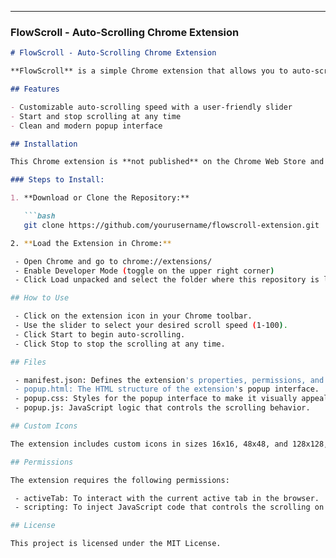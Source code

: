 
---

### **FlowScroll - Auto-Scrolling Chrome Extension**

```markdown
# FlowScroll - Auto-Scrolling Chrome Extension

**FlowScroll** is a simple Chrome extension that allows you to auto-scroll through web pages at a custom speed, making reading long pages more convenient and hands-free.

## Features

- Customizable auto-scrolling speed with a user-friendly slider
- Start and stop scrolling at any time
- Clean and modern popup interface

## Installation

This Chrome extension is **not published** on the Chrome Web Store and is currently designed to be used in **Developer Mode** locally.

### Steps to Install:

1. **Download or Clone the Repository:**

   ```bash
   git clone https://github.com/yourusername/flowscroll-extension.git

2. **Load the Extension in Chrome:**

 - Open Chrome and go to chrome://extensions/
 - Enable Developer Mode (toggle on the upper right corner)
 - Click Load unpacked and select the folder where this repository is located

## How to Use

 - Click on the extension icon in your Chrome toolbar.
 - Use the slider to select your desired scroll speed (1-100).
 - Click Start to begin auto-scrolling.
 - Click Stop to stop the scrolling at any time.

## Files

 - manifest.json: Defines the extension's properties, permissions, and icons.
 - popup.html: The HTML structure of the extension's popup interface.
 - popup.css: Styles for the popup interface to make it visually appealing.
 - popup.js: JavaScript logic that controls the scrolling behavior.

## Custom Icons

The extension includes custom icons in sizes 16x16, 48x48, and 128x128, representing a downward arrow to symbolize scrolling.

## Permissions

The extension requires the following permissions:

 - activeTab: To interact with the current active tab in the browser.
 - scripting: To inject JavaScript code that controls the scrolling on the active webpage.

## License

This project is licensed under the MIT License.
